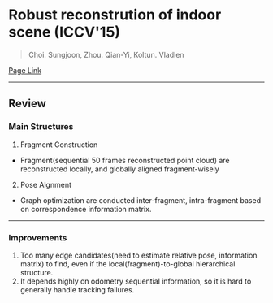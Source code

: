 # Robust reconstrution of indoor scene (ICCV'15)

> Choi. Sungjoon, Zhou. Qian-Yi, Koltun. Vladlen

[Page Link](http://redwood-data.org/indoor/index.html)  

---
## Review
### Main Structures
1. Fragment Construction
- Fragment(sequential 50 frames reconstructed point cloud) are reconstructed locally, and globally aligned fragment-wisely

2. Pose Algnment
- Graph optimization are conducted inter-fragment, intra-fragment based on correspondence information matrix.

---
### Improvements
1. Too many edge candidates(need to estimate relative pose, information matrix) to find, even if the local(fragment)-to-global hierarchical structure.
2. It depends highly on odometry sequential information, so it is hard to generally handle tracking failures.

